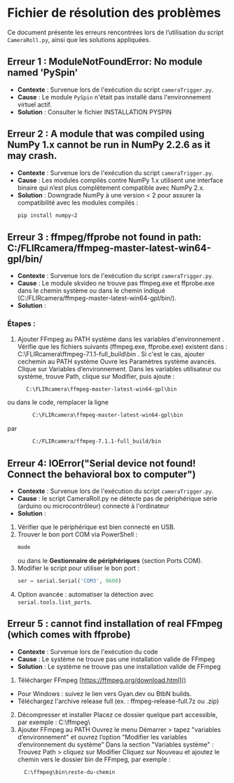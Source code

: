 # Fichier de résolution des problèmes
Ce document présente les erreurs rencontrées lors de l’utilisation du script `CameraRoll.py`, ainsi que les solutions appliquées.

## Erreur 1 : ModuleNotFoundError: No module named 'PySpin'
- **Contexte** : Survenue lors de l'exécution du script `cameraTrigger.py`.
- **Cause** : Le module `PySpin` n'était pas installé dans l'environnement virtuel actif.
- **Solution** : Consulter le fichier INSTALLATION PYSPIN


## Erreur 2 : A module that was compiled using NumPy 1.x cannot be run in NumPy 2.2.6 as it may crash. 
- **Contexte** : Survenue lors de l'exécution du script `cameraTrigger.py`.
- **Cause** : Les modules compilés contre NumPy 1.x utilisent une interface binaire qui n’est plus complètement compatible avec NumPy 2.x.
- **Solution** : Downgrade NumPy à une version < 2 pour assurer la compatibilité avec les modules compilés :
    ``` bash
    pip install numpy<2
    ```

## Erreur 3 :  ffmpeg/ffprobe not found in path: C:/FLIRcamera/ffmpeg-master-latest-win64-gpl/bin/
- **Contexte** : Survenue lors de l'exécution du script `cameraTrigger.py`.
- **Cause** : Le module skvideo ne trouve pas ffmpeg.exe et ffprobe.exe dans le chemin système ou dans le chemin indiqué (C:/FLIRcamera/ffmpeg-master-latest-win64-gpl/bin/).
- **Solution** :
### Étapes :
1. Ajouter FFmpeg au PATH système dans les variables d'environnement
. Vérifie que les fichiers suivants (ffmpeg.exe, ffprobe.exe) existent dans :
C:\FLIRcamera\ffmpeg-7.1.1-full_build\bin
. Si c'est le cas, ajouter cechemin au PATH système
  Ouvre les Paramètres système avancés.
  Clique sur Variables d’environnement.
  Dans les variables utilisateur ou système, trouve Path, clique sur Modifier, puis ajoute :
``` bash
      C:\FLIRcamera\ffmpeg-master-latest-win64-gpl\bin
 ```
  
ou dans le code, remplacer la ligne
``` bash
        C:\FLIRcamera\ffmpeg-master-latest-win64-gpl\bin
```
par
``` bash
        C:/FLIRcamera/ffmpeg-7.1.1-full_build/bin
```

## Erreur 4: IOError("Serial device not found! Connect the behavioral box to computer")
- **Contexte** : Survenue lors de l'exécution du script `cameraTrigger.py`.
- **Cause** : le script CameraRoll.py ne détecte pas de périphérique série (arduino ou microcontrôleur) connecté à l'ordinateur
- **Solution** : 
1. Vérifier que le périphérique est bien connecté en USB.
  2. Trouver le bon port COM via PowerShell :
     ```powershell
     mode
     ```
     ou dans le **Gestionnaire de périphériques** (section Ports COM).
  3. Modifier le script pour utiliser le bon port :
     ```python
     ser = serial.Serial('COM3', 9600)
     ```
  4. Option avancée : automatiser la détection avec `serial.tools.list_ports`.

## Erreur 5 : cannot find installation of real FFmpeg (which comes with ffprobe)
- **Contexte** : Survenue lors de l'exécution du code
- **Cause** : Le système ne trouve pas une installation valide de FFmpeg
- **Solution** : Le système ne trouve pas une installation valide de FFmpeg
1. Télécharger FFmpeg [https://ffmpeg.org/download.html]()
- Pour Windows : suivez le lien vers Gyan.dev ou BtbN builds.
- Téléchargez l'archive release full (ex. : ffmpeg-release-full.7z ou .zip)
2. Décompresser et installer
Placez ce dossier quelque part accessible, par exemple :
C:\ffmpeg\
3. Ajouter FFmpeg au PATH
Ouvrez le menu Démarrer > tapez "variables d’environnement" et ouvrez l’option "Modifier les variables d’environnement du système"
Dans la section "Variables système" :
Trouvez Path > cliquez sur Modifier
Cliquez sur Nouveau et ajoutez le chemin vers le dossier bin de FFmpeg, par exemple :
   ```bash
     C:\ffmpeg\bin\reste-du-chemin
   ```








